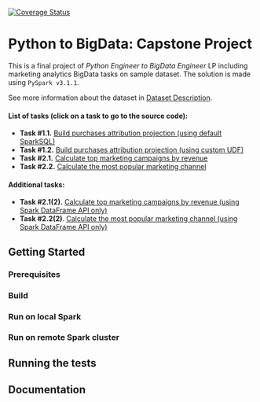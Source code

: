[![Coverage Status](https://coveralls.io/repos/github/vvlasov-python-to-bigdata/capstone-project/badge.svg?branch=main)](https://coveralls.io/github/vvlasov-python-to-bigdata/capstone-project?branch=main)

# Python to BigData: Capstone Project

This is a final project of _Python Engineer to BigData Engineer_ LP 
including marketing analytics BigData tasks on sample dataset. The solution is made using `PySpark v3.1.1`.

See more information about the dataset in [Dataset Description](/docs/dataset_description.md).

#### List of tasks (click on a task to go to the source code):
* **Task #1.1.** [Build purchases attribution projection (using default SparkSQL)](/src/jobs/task1/purchases_projection_sql.py)
* **Task #1.2.** [Build purchases attribution projection (using custom UDF)](/src/jobs/task1/purchases_projection_udf.py)
* **Task #2.1.** [Calculate top marketing campaigns by revenue](/src/jobs/task2/top_marketing_campaigns_sql.py)
* **Task #2.2.** [Calculate the most popular marketing channel](/src/jobs/task2/channel_statistics_sql.py)

#### Additional tasks:
* **Task #2.1(2).** [Calculate top marketing campaigns by revenue (using Spark DataFrame API only)](/src/jobs/task2/top_marketing_campaigns_df_api.py)
* **Task #2.2(2)**. [Calculate the most popular marketing channel (using Spark DataFrame API only)](/src/jobs/task2/channel_statistics_df_api.py)

## Getting Started

### Prerequisites

### Build

### Run on local Spark

### Run on remote Spark cluster

## Running the tests

## Documentation
